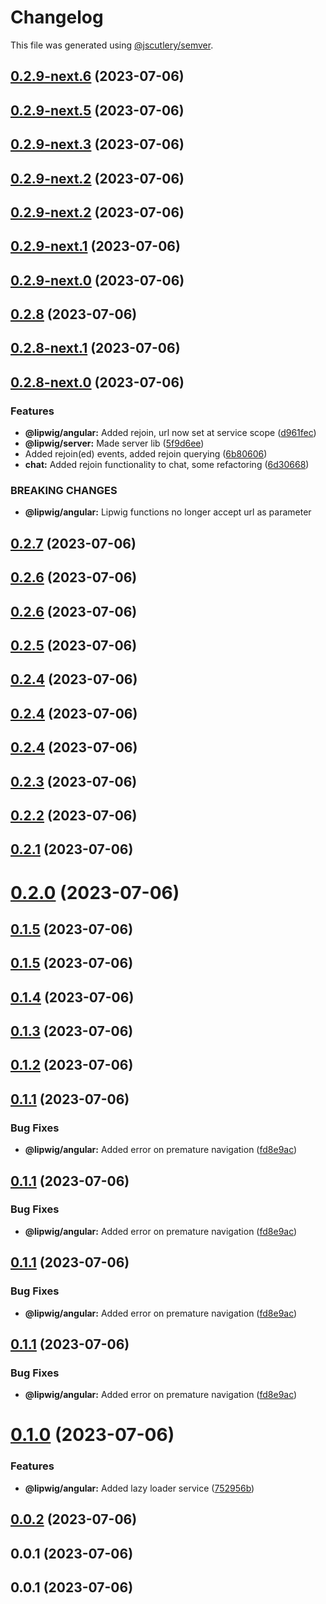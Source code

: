 # Changelog

This file was generated using [@jscutlery/semver](https://github.com/jscutlery/semver).

## [0.2.9-next.6](https://git.whc.fyi/WillowHayward/lipwig/compare/v0.2.9-next.5...v0.2.9-next.6) (2023-07-06)



## [0.2.9-next.5](https://git.whc.fyi/WillowHayward/lipwig/compare/v0.2.9-next.4...v0.2.9-next.5) (2023-07-06)



## [0.2.9-next.3](https://git.whc.fyi/WillowHayward/lipwig/compare/v0.2.9-next.2...v0.2.9-next.3) (2023-07-06)



## [0.2.9-next.2](https://git.whc.fyi/WillowHayward/lipwig/compare/v0.2.9-next.1...v0.2.9-next.2) (2023-07-06)



## [0.2.9-next.2](https://git.whc.fyi/WillowHayward/lipwig/compare/v0.2.9-next.1...v0.2.9-next.2) (2023-07-06)



## [0.2.9-next.1](https://git.whc.fyi/WillowHayward/lipwig/compare/v0.2.9-next.0...v0.2.9-next.1) (2023-07-06)



## [0.2.9-next.0](https://git.whc.fyi/WillowHayward/lipwig/compare/v0.2.8...v0.2.9-next.0) (2023-07-06)



## [0.2.8](https://git.whc.fyi/WillowHayward/lipwig/compare/v0.2.8-next.1...v0.2.8) (2023-07-06)



## [0.2.8-next.1](https://git.whc.fyi/WillowHayward/lipwig/compare/v0.2.8-next.0...v0.2.8-next.1) (2023-07-06)



## [0.2.8-next.0](https://git.whc.fyi/WillowHayward/lipwig/compare/v0.2.7...v0.2.8-next.0) (2023-07-06)


### Features

* **@lipwig/angular:** Added rejoin, url now set at service scope ([d961fec](https://git.whc.fyi/WillowHayward/lipwig/commits/d961fec7e0d20685505fcc6b82bce35c125025de))
* **@lipwig/server:** Made server lib ([5f9d6ee](https://git.whc.fyi/WillowHayward/lipwig/commits/5f9d6ee082e3af17298f616c1a6c58c51d2e8333))
* Added rejoin(ed) events, added rejoin querying ([6b80606](https://git.whc.fyi/WillowHayward/lipwig/commits/6b8060641664af6c53f464f5d4ae78453f2696f3))
* **chat:** Added rejoin functionality to chat, some refactoring ([6d30668](https://git.whc.fyi/WillowHayward/lipwig/commits/6d306681e4e4efddb0eb2dd6a65cfb269eda1edf))


### BREAKING CHANGES

* **@lipwig/angular:** Lipwig functions no longer accept url as parameter



## [0.2.7](https://git.whc.fyi/WillowHayward/lipwig/compare/v0.2.6...v0.2.7) (2023-07-06)



## [0.2.6](https://git.whc.fyi/WillowHayward/lipwig/compare/v0.2.5...v0.2.6) (2023-07-06)



## [0.2.6](https://git.whc.fyi/WillowHayward/lipwig/compare/v0.2.5...v0.2.6) (2023-07-06)



## [0.2.5](https://git.whc.fyi/WillowHayward/lipwig/compare/v0.2.4...v0.2.5) (2023-07-06)



## [0.2.4](https://git.whc.fyi/WillowHayward/lipwig/compare/v0.2.3...v0.2.4) (2023-07-06)



## [0.2.4](https://git.whc.fyi/WillowHayward/lipwig/compare/v0.2.3...v0.2.4) (2023-07-06)



## [0.2.4](https://git.whc.fyi/WillowHayward/lipwig/compare/v0.2.3...v0.2.4) (2023-07-06)



## [0.2.3](https://git.whc.fyi/WillowHayward/lipwig/compare/v0.2.2...v0.2.3) (2023-07-06)



## [0.2.2](https://git.whc.fyi/WillowHayward/lipwig/compare/v0.2.1...v0.2.2) (2023-07-06)



## [0.2.1](https://git.whc.fyi/WillowHayward/lipwig/compare/v0.2.0...v0.2.1) (2023-07-06)



# [0.2.0](https://git.whc.fyi/WillowHayward/lipwig/compare/v0.1.5...v0.2.0) (2023-07-06)



## [0.1.5](https://git.whc.fyi/WillowHayward/lipwig/compare/v0.1.4...v0.1.5) (2023-07-06)



## [0.1.5](https://git.whc.fyi/WillowHayward/lipwig/compare/v0.1.4...v0.1.5) (2023-07-06)



## [0.1.4](https://git.whc.fyi/WillowHayward/lipwig/compare/v0.1.3...v0.1.4) (2023-07-06)



## [0.1.3](https://git.whc.fyi/WillowHayward/lipwig/compare/v0.1.2...v0.1.3) (2023-07-06)



## [0.1.2](https://git.whc.fyi/WillowHayward/lipwig/compare/v0.1.1...v0.1.2) (2023-07-06)



## [0.1.1](https://git.whc.fyi/WillowHayward/lipwig/compare/v0.1.0...v0.1.1) (2023-07-06)


### Bug Fixes

* **@lipwig/angular:** Added error on premature navigation ([fd8e9ac](https://git.whc.fyi/WillowHayward/lipwig/commits/fd8e9ac84fa2f92d10148177b97904d6b535ac4c))



## [0.1.1](https://git.whc.fyi/WillowHayward/lipwig/compare/v0.1.0...v0.1.1) (2023-07-06)


### Bug Fixes

* **@lipwig/angular:** Added error on premature navigation ([fd8e9ac](https://git.whc.fyi/WillowHayward/lipwig/commits/fd8e9ac84fa2f92d10148177b97904d6b535ac4c))



## [0.1.1](https://git.whc.fyi/WillowHayward/lipwig/compare/v0.1.0...v0.1.1) (2023-07-06)


### Bug Fixes

* **@lipwig/angular:** Added error on premature navigation ([fd8e9ac](https://git.whc.fyi/WillowHayward/lipwig/commits/fd8e9ac84fa2f92d10148177b97904d6b535ac4c))



## [0.1.1](https://git.whc.fyi/WillowHayward/lipwig/compare/v0.1.0...v0.1.1) (2023-07-06)


### Bug Fixes

* **@lipwig/angular:** Added error on premature navigation ([fd8e9ac](https://git.whc.fyi/WillowHayward/lipwig/commits/fd8e9ac84fa2f92d10148177b97904d6b535ac4c))



# [0.1.0](https://git.whc.fyi/WillowHayward/lipwig/compare/v0.0.2...v0.1.0) (2023-07-06)


### Features

* **@lipwig/angular:** Added lazy loader service ([752956b](https://git.whc.fyi/WillowHayward/lipwig/commits/752956b40795d6d1e2d9519b6b5ba030017556c4))



## [0.0.2](https://git.whc.fyi/WillowHayward/lipwig/compare/v0.0.1...v0.0.2) (2023-07-06)



## 0.0.1 (2023-07-06)



## 0.0.1 (2023-07-06)
